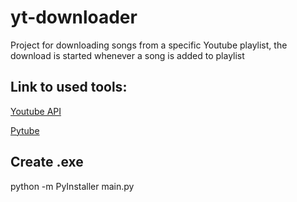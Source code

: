 # yt-downloader

Project for downloading songs from a specific Youtube playlist, the download is started whenever a song is added to playlist

## Link to used tools:

[Youtube API](https://developers.google.com/youtube/v3/docs?hl=en)

[Pytube](https://pytube.io/en/latest/index.html)

## Create .exe

python -m PyInstaller main.py

